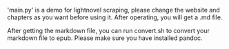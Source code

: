 'main.py' is a demo for lightnovel scraping, please change the website and chapters as you want before using it. After operating, you will get a .md file.

After getting the markdown file, you can run convert.sh to convert your markdown file to epub. Please make sure you have installed pandoc.
